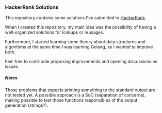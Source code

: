 ### HackerRank Solutions

This repository contains some solutions I've submitted to [HackerRank](https://www.hackerrank.com).

When I created this repository, my main idea was the possibility of having a well-organized solutions for lookups or reusages.

Furthermore, I started learning some theory about data structures and algorithms at the same time I was learning Golang, so I wanted to improve both.

Feel free to contribute proposing improvements and opening discussions as issues.

##### Notes

Those problems that expects printing something to the standard output are not tested yet. A possible approach is a SoC (separation of concerns), making possible to test those functions responsibles of the output generation (strings?).